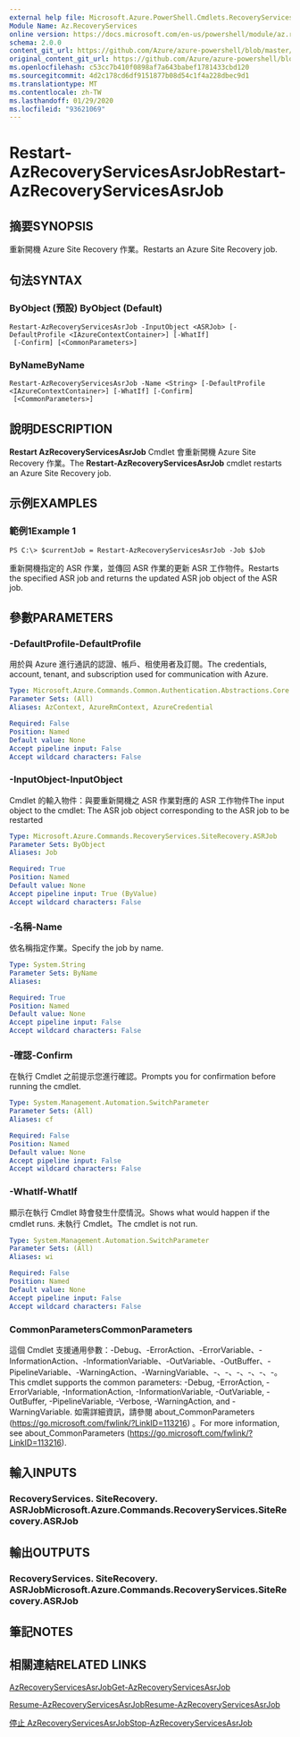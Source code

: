 ```yaml
---
external help file: Microsoft.Azure.PowerShell.Cmdlets.RecoveryServices.SiteRecovery.dll-Help.xml
Module Name: Az.RecoveryServices
online version: https://docs.microsoft.com/en-us/powershell/module/az.recoveryservices/restart-azrecoveryservicesasrjob
schema: 2.0.0
content_git_url: https://github.com/Azure/azure-powershell/blob/master/src/RecoveryServices/RecoveryServices/help/Restart-AzRecoveryServicesAsrJob.md
original_content_git_url: https://github.com/Azure/azure-powershell/blob/master/src/RecoveryServices/RecoveryServices/help/Restart-AzRecoveryServicesAsrJob.md
ms.openlocfilehash: c53cc7b410f0898af7a643babef1781433cbd120
ms.sourcegitcommit: 4d2c178cd6df9151877b08d54c1f4a228dbec9d1
ms.translationtype: MT
ms.contentlocale: zh-TW
ms.lasthandoff: 01/29/2020
ms.locfileid: "93621069"
---
```

# <span data-ttu-id="4054a-101">Restart-AzRecoveryServicesAsrJob</span><span class="sxs-lookup"><span data-stu-id="4054a-101">Restart-AzRecoveryServicesAsrJob</span></span>

## <span data-ttu-id="4054a-102">摘要</span><span class="sxs-lookup"><span data-stu-id="4054a-102">SYNOPSIS</span></span>
<span data-ttu-id="4054a-103">重新開機 Azure Site Recovery 作業。</span><span class="sxs-lookup"><span data-stu-id="4054a-103">Restarts an Azure Site Recovery job.</span></span>

## <span data-ttu-id="4054a-104">句法</span><span class="sxs-lookup"><span data-stu-id="4054a-104">SYNTAX</span></span>

### <span data-ttu-id="4054a-105">ByObject (預設) </span><span class="sxs-lookup"><span data-stu-id="4054a-105">ByObject (Default)</span></span>
```
Restart-AzRecoveryServicesAsrJob -InputObject <ASRJob> [-DefaultProfile <IAzureContextContainer>] [-WhatIf]
 [-Confirm] [<CommonParameters>]
```

### <span data-ttu-id="4054a-106">ByName</span><span class="sxs-lookup"><span data-stu-id="4054a-106">ByName</span></span>
```
Restart-AzRecoveryServicesAsrJob -Name <String> [-DefaultProfile <IAzureContextContainer>] [-WhatIf] [-Confirm]
 [<CommonParameters>]
```

## <span data-ttu-id="4054a-107">說明</span><span class="sxs-lookup"><span data-stu-id="4054a-107">DESCRIPTION</span></span>
<span data-ttu-id="4054a-108">**Restart AzRecoveryServicesAsrJob** Cmdlet 會重新開機 Azure Site Recovery 作業。</span><span class="sxs-lookup"><span data-stu-id="4054a-108">The **Restart-AzRecoveryServicesAsrJob** cmdlet restarts an Azure Site Recovery job.</span></span>

## <span data-ttu-id="4054a-109">示例</span><span class="sxs-lookup"><span data-stu-id="4054a-109">EXAMPLES</span></span>

### <span data-ttu-id="4054a-110">範例1</span><span class="sxs-lookup"><span data-stu-id="4054a-110">Example 1</span></span>
```
PS C:\> $currentJob = Restart-AzRecoveryServicesAsrJob -Job $Job
```

<span data-ttu-id="4054a-111">重新開機指定的 ASR 作業，並傳回 ASR 作業的更新 ASR 工作物件。</span><span class="sxs-lookup"><span data-stu-id="4054a-111">Restarts the specified ASR job and returns the updated ASR job object of the ASR job.</span></span>

## <span data-ttu-id="4054a-112">參數</span><span class="sxs-lookup"><span data-stu-id="4054a-112">PARAMETERS</span></span>

### <span data-ttu-id="4054a-113">-DefaultProfile</span><span class="sxs-lookup"><span data-stu-id="4054a-113">-DefaultProfile</span></span>
<span data-ttu-id="4054a-114">用於與 Azure 進行通訊的認證、帳戶、租使用者及訂閱。</span><span class="sxs-lookup"><span data-stu-id="4054a-114">The credentials, account, tenant, and subscription used for communication with Azure.</span></span>


```yaml
Type: Microsoft.Azure.Commands.Common.Authentication.Abstractions.Core.IAzureContextContainer
Parameter Sets: (All)
Aliases: AzContext, AzureRmContext, AzureCredential

Required: False
Position: Named
Default value: None
Accept pipeline input: False
Accept wildcard characters: False
```

### <span data-ttu-id="4054a-115">-InputObject</span><span class="sxs-lookup"><span data-stu-id="4054a-115">-InputObject</span></span>
<span data-ttu-id="4054a-116">Cmdlet 的輸入物件：與要重新開機之 ASR 作業對應的 ASR 工作物件</span><span class="sxs-lookup"><span data-stu-id="4054a-116">The input object to the cmdlet: The ASR job object corresponding to the ASR job to be restarted</span></span>


```yaml
Type: Microsoft.Azure.Commands.RecoveryServices.SiteRecovery.ASRJob
Parameter Sets: ByObject
Aliases: Job

Required: True
Position: Named
Default value: None
Accept pipeline input: True (ByValue)
Accept wildcard characters: False
```

### <span data-ttu-id="4054a-117">-名稱</span><span class="sxs-lookup"><span data-stu-id="4054a-117">-Name</span></span>
<span data-ttu-id="4054a-118">依名稱指定作業。</span><span class="sxs-lookup"><span data-stu-id="4054a-118">Specify the job by name.</span></span>

```yaml
Type: System.String
Parameter Sets: ByName
Aliases:

Required: True
Position: Named
Default value: None
Accept pipeline input: False
Accept wildcard characters: False
```

### <span data-ttu-id="4054a-119">-確認</span><span class="sxs-lookup"><span data-stu-id="4054a-119">-Confirm</span></span>
<span data-ttu-id="4054a-120">在執行 Cmdlet 之前提示您進行確認。</span><span class="sxs-lookup"><span data-stu-id="4054a-120">Prompts you for confirmation before running the cmdlet.</span></span>

```yaml
Type: System.Management.Automation.SwitchParameter
Parameter Sets: (All)
Aliases: cf

Required: False
Position: Named
Default value: None
Accept pipeline input: False
Accept wildcard characters: False
```

### <span data-ttu-id="4054a-121">-WhatIf</span><span class="sxs-lookup"><span data-stu-id="4054a-121">-WhatIf</span></span>
<span data-ttu-id="4054a-122">顯示在執行 Cmdlet 時會發生什麼情況。</span><span class="sxs-lookup"><span data-stu-id="4054a-122">Shows what would happen if the cmdlet runs.</span></span> <span data-ttu-id="4054a-123">未執行 Cmdlet。</span><span class="sxs-lookup"><span data-stu-id="4054a-123">The cmdlet is not run.</span></span>

```yaml
Type: System.Management.Automation.SwitchParameter
Parameter Sets: (All)
Aliases: wi

Required: False
Position: Named
Default value: None
Accept pipeline input: False
Accept wildcard characters: False
```

### <span data-ttu-id="4054a-124">CommonParameters</span><span class="sxs-lookup"><span data-stu-id="4054a-124">CommonParameters</span></span>
<span data-ttu-id="4054a-125">這個 Cmdlet 支援通用參數：-Debug、-ErrorAction、-ErrorVariable、-InformationAction、-InformationVariable、-OutVariable、-OutBuffer、-PipelineVariable、-WarningAction、-WarningVariable、-、-、-、-、-、-。</span><span class="sxs-lookup"><span data-stu-id="4054a-125">This cmdlet supports the common parameters: -Debug, -ErrorAction, -ErrorVariable, -InformationAction, -InformationVariable, -OutVariable, -OutBuffer, -PipelineVariable, -Verbose, -WarningAction, and -WarningVariable.</span></span> <span data-ttu-id="4054a-126">如需詳細資訊，請參閱 about_CommonParameters (https://go.microsoft.com/fwlink/?LinkID=113216) 。</span><span class="sxs-lookup"><span data-stu-id="4054a-126">For more information, see about_CommonParameters (https://go.microsoft.com/fwlink/?LinkID=113216).</span></span>

## <span data-ttu-id="4054a-127">輸入</span><span class="sxs-lookup"><span data-stu-id="4054a-127">INPUTS</span></span>

### <span data-ttu-id="4054a-128">RecoveryServices. SiteRecovery. ASRJob</span><span class="sxs-lookup"><span data-stu-id="4054a-128">Microsoft.Azure.Commands.RecoveryServices.SiteRecovery.ASRJob</span></span>

## <span data-ttu-id="4054a-129">輸出</span><span class="sxs-lookup"><span data-stu-id="4054a-129">OUTPUTS</span></span>

### <span data-ttu-id="4054a-130">RecoveryServices. SiteRecovery. ASRJob</span><span class="sxs-lookup"><span data-stu-id="4054a-130">Microsoft.Azure.Commands.RecoveryServices.SiteRecovery.ASRJob</span></span>

## <span data-ttu-id="4054a-131">筆記</span><span class="sxs-lookup"><span data-stu-id="4054a-131">NOTES</span></span>

## <span data-ttu-id="4054a-132">相關連結</span><span class="sxs-lookup"><span data-stu-id="4054a-132">RELATED LINKS</span></span>

[<span data-ttu-id="4054a-133">AzRecoveryServicesAsrJob</span><span class="sxs-lookup"><span data-stu-id="4054a-133">Get-AzRecoveryServicesAsrJob</span></span>](./Get-AzRecoveryServicesAsrJob.md)

[<span data-ttu-id="4054a-134">Resume-AzRecoveryServicesAsrJob</span><span class="sxs-lookup"><span data-stu-id="4054a-134">Resume-AzRecoveryServicesAsrJob</span></span>](./Resume-AzRecoveryServicesAsrJob.md)

[<span data-ttu-id="4054a-135">停止 AzRecoveryServicesAsrJob</span><span class="sxs-lookup"><span data-stu-id="4054a-135">Stop-AzRecoveryServicesAsrJob</span></span>](./Stop-AzRecoveryServicesAsrJob.md)
